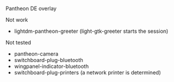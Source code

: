 Pantheon DE overlay

Not work
  - lightdm-pantheon-greeter (light-gtk-greeter starts the session)

Not tested
  - pantheon-camera
  - switchboard-plug-bluetooth
  - wingpanel-indicator-bluetooth
  - switchboard-plug-printers (a network printer is determined)
